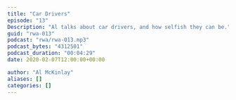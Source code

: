 ```yaml
---
title: "Car Drivers"
episode: "13"
Description: "Al talks about car drivers, and how selfish they can be."
guid: "rwa-013"
podcast: "rwa/rwa-013.mp3"
podcast_bytes: "4312501"
podcast_duration: "00:04:29"
date: 2020-02-07T12:00:00+00:00

author: "Al McKinlay"
aliases: []
categories: []
---
```

